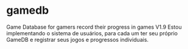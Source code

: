 # gamedb
Game Database for gamers record their progress in games
V1.9
Estou implementando o sistema de usuários, para cada um ter seu próprio GameDB e registrar seus jogos e progressos individuais.
